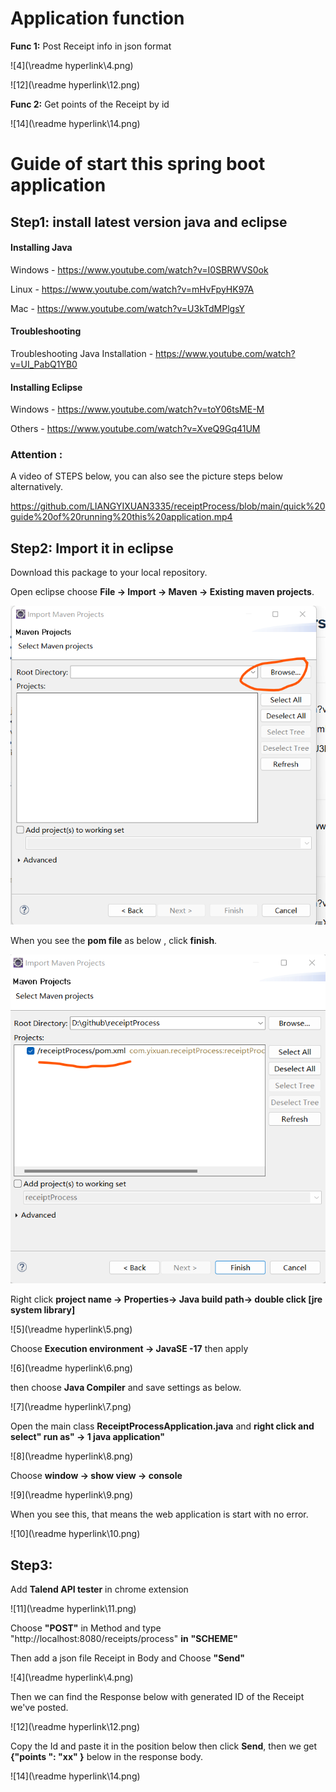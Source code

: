 # Application function

**Func 1:** Post  Receipt info in json format

![4](\readme hyperlink\4.png)

![12](\readme hyperlink\12.png)

**Func 2:** Get points of the Receipt by id

![14](\readme hyperlink\14.png)

# Guide of start this spring boot application



## Step1: install latest version java and eclipse

#### **Installing Java**

Windows - https://www.youtube.com/watch?v=I0SBRWVS0ok

Linux - https://www.youtube.com/watch?v=mHvFpyHK97A

Mac - https://www.youtube.com/watch?v=U3kTdMPlgsY

#### Troubleshooting

Troubleshooting Java Installation - https://www.youtube.com/watch?v=UI_PabQ1YB0

#### **Installing Eclipse**

Windows - https://www.youtube.com/watch?v=toY06tsME-M

Others - https://www.youtube.com/watch?v=XveQ9Gq41UM

 ### Attention : 

 A video of STEPS below,  you can also see the picture steps below alternatively.

https://github.com/LIANGYIXUAN3335/receiptProcess/blob/main/quick%20guide%20of%20running%20this%20application.mp4

## Step2: Import it in eclipse

Download this package to your local repository.

Open eclipse choose **File -> Import -> Maven -> Existing maven projects**.

![2](https://github.com/LIANGYIXUAN3335/receiptProcess/blob/main/readme%20hyperlink/2.png)

When you see the **pom file** as below , click **finish**.

![3](https://github.com/LIANGYIXUAN3335/receiptProcess/blob/main/readme%20hyperlink/3.png)

Right click **project name -> Properties-> Java build path-> double click [jre system library]** 

![5](\readme hyperlink\5.png)

Choose **Execution environment -> JavaSE -17**   then apply 

![6](\readme hyperlink\6.png)

then choose **Java Compiler** and save settings as below.

![7](\readme hyperlink\7.png)

Open the main class **ReceiptProcessApplication.java** and **right click and select" run as" -> 1 java application"**

![8](\readme hyperlink\8.png)

Choose **window -> show view -> console**

![9](\readme hyperlink\9.png)

When you see this, that means the web application is start with no error.

![10](\readme hyperlink\10.png)

## Step3:

Add **Talend API tester** in chrome extension

![11](\readme hyperlink\11.png)

Choose **"POST"** in Method and type "http://localhost:8080/receipts/process" **in** **"SCHEME"** 

Then add a json file Receipt in Body and Choose **"Send"**

![4](\readme hyperlink\4.png)

Then we can find the Response below with generated ID of  the Receipt we've posted.

![12](\readme hyperlink\12.png)

Copy the Id and paste it in the position below then click **Send**, then we get  **{"points ": "xx" }** below in the response body. 

![14](\readme hyperlink\14.png)

